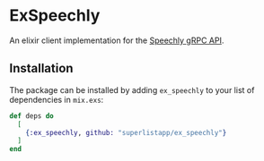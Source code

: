 # ExSpeechly

An elixir client implementation for the [Speechly gRPC API](https://github.com/speechly/api).

## Installation

The package can be installed by adding `ex_speechly` to your list of dependencies in `mix.exs`:

```elixir
def deps do
  [
    {:ex_speechly, github: "superlistapp/ex_speechly"}
  ]
end
```
